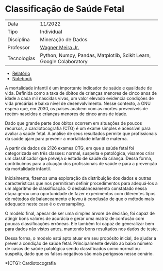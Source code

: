 # Classificação de Saúde Fetal

|  |  |
|------|------|
| Data | 11/2022 |
| Tipo | Individual |
| Disciplina | Mineração de Dados |
| Professor | [Wagner Meira Jr.](http://lattes.cnpq.br/9092587237114334) |
| Tecnologias | Python, Numpy, Pandas, Matplotlib, Scikit Learn, Google Colaboratory |

- [Relatório](TP3_Relatorio_Helena_Pato.pdf)
- [Notebook](tp3-classificacao.ipynb)

A mortalidade infantil é um importante indicador de saúde e qualidade de vida. Definida como a taxa de óbitos de crianças menores de cinco anos de idade a cada mil nascidas vivas, um  valor  elevado  evidencia  condições  de  vida  precárias  e  baixo  nível  de  desenvolvimento. Nesse contexto, a ONU espera que, em 2030, os países acabem com as mortes preveníveis de recém-nascidos e crianças menores de cinco anos de idade.  

Dado  que  grande  parte  dos  óbitos  ocorrem  em  situações  de  poucos  recursos,  a cardiotocografia (CTG) é um exame simples e acessível para avaliar a saúde fetal. A análise de seus resultados permite que profissionais da saúde ajam para prevenir a mortalidade infantil e materna. 

A partir de dados de 2126 exames CTG,  em  que  a  saúde  fetal  foi  categorizada  em  três  classes:  normal, suspeita e patológica, visamos criar um classificador que preveja o estado de saúde da criança. Dessa forma, contribuímos para a atuação dos profissionais de saúde e para a prevenção da mortalidade infantil.

Inicialmente, fizemos uma exploração da distribuição dos dados e outras características que nos permitiram definir procedimentos para adequá-los a um algoritmo de classificação. O desbalanceamento constatado nessa etapa gerou uma oportunidade de fazer experimentos com diferentes tipos de métodos de balanceamento e levou à conclusão de que o método mais adequado neste caso é o oversampling. 

O modelo final, apesar de ser uma simples árvore de decisão, foi capaz de atingir bons valores  de  acurácia  e  gerar  uma  matriz  de  confusão  com  poucas  classificações  errôneas.  Ele 
também foi capaz de generalizar bem para dados não vistos antes, mantendo bons resultados nos dados de teste. 

Dessa  forma,  o  modelo  está  apto  atuar  em  seu  propósito  inicial,  de  ajudar  a  prever  a condição  de  saúde  fetal.  Principalmente  devido ao  baixo  número  de  casos  de  saúde patológica sendo classificados como normal ou suspeita, dado que os falsos negativos são mais perigosos nesse cenário.


*[CTG]: Cardiotocografia